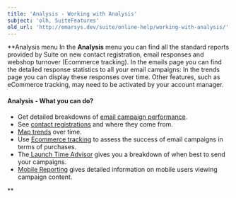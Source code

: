 ```yaml
---
title: 'Analysis - Working with Analysis'
subject: 'olh, SuiteFeatures'
old_url: 'http://emarsys.dev/suite/online-help/working-with-analysis/'
---
```


**Analysis menu In the **Analysis** menu you can find all the standard reports provided by Suite on new contact registration, email responses and webshop turnover (Ecommerce tracking). In the emails page you can find the detailed response statistics to all your email campaigns: In the trends page you can display these responses over time. Other features, such as eCommerce tracking, may need to be activated by your account manager.

#### Analysis - What you can do?

- Get detailed breakdowns of [email campaign performance](/olh/analysis-emails-overview.md "Analysis – Emails – Overview").
- See [contact registrations](/olh/analysis-registrations-overview.md "Analysis – Registrations Overview") and where they come from.
- [Map trends](/olh/analysis-trends.md "Analysis – Trends – General") over time.
- Use [Ecommerce tracking](/Suite/ecommerce-tracking.md "Ecommerce Tracking") to assess the success of email campaigns in terms of purchases.
- The[ Launch Time Advisor](/olh/analysis-launch-time-advisor.md "Analysis – Launch Time Advisor") gives you a breakdown of when best to send your campaigns.
- [Mobile Reporting](/olh/analysis-mobile-reporting.md "Analysis – Mobile Reporting") gives detailed information on mobile users viewing campaign content.

**